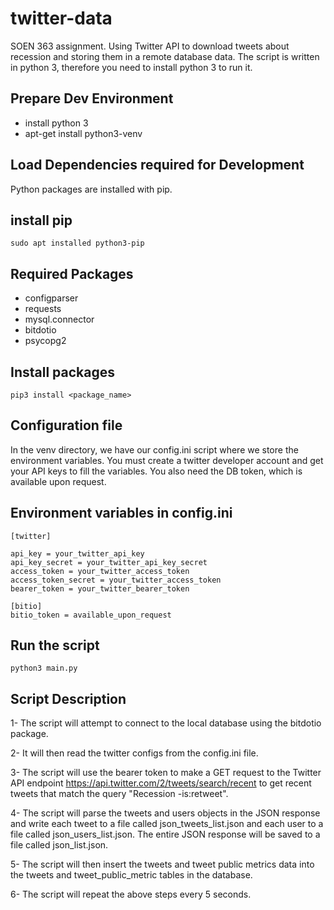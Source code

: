 # twitter-data
SOEN 363 assignment. Using Twitter API to download tweets about recession and storing them in a remote database data.
The script is written in python 3, therefore you need to install python 3 to run it.


## Prepare Dev Environment
* install python 3
* apt-get install python3-venv


## Load Dependencies required for Development
Python packages are installed with pip.
    
## install pip
    sudo apt installed python3-pip

## Required Packages
* configparser
* requests
* mysql.connector
* bitdotio
* psycopg2

## Install packages
    pip3 install <package_name>
    
## Configuration file 
In the venv directory, we have our config.ini script where we store the environment variables. 
You must create a twitter developer account and get your API keys to fill the variables. 
You also need the DB token, which is available upon request.

## Environment variables in config.ini
    [twitter]

    api_key = your_twitter_api_key
    api_key_secret = your_twitter_api_key_secret
    access_token = your_twitter_access_token
    access_token_secret = your_twitter_access_token
    bearer_token = your_twitter_bearer_token

    [bitio]
    bitio_token = available_upon_request
    
 ## Run the script
    python3 main.py
    
    
## Script Description
1- The script will attempt to connect to the local database using the bitdotio package.

2- It will then read the twitter configs from the config.ini file.

3- The script will use the bearer token to make a GET request to the Twitter API endpoint https://api.twitter.com/2/tweets/search/recent to get recent tweets that match the query "Recession -is:retweet".

4- The script will parse the tweets and users objects in the JSON response and write each tweet to a file called json_tweets_list.json and each user to a file called json_users_list.json. The entire JSON response will be saved to a file called json_list.json.

5- The script will then insert the tweets and tweet public metrics data into the tweets and tweet_public_metric tables in the database.

6- The script will repeat the above steps every 5 seconds.
 
